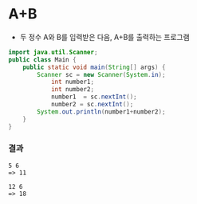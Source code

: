 # A+B
+ 두 정수 A와 B를 입력받은 다음, A+B를 출력하는 프로그램

```JAVA
import java.util.Scanner;
public class Main {
	public static void main(String[] args) {
		Scanner sc = new Scanner(System.in);
			int number1;
			int number2;
			number1  = sc.nextInt();
			number2 = sc.nextInt();
		System.out.println(number1+number2);
	}
}
```
### 결과
```
5 6
=> 11

12 6
=> 18
```